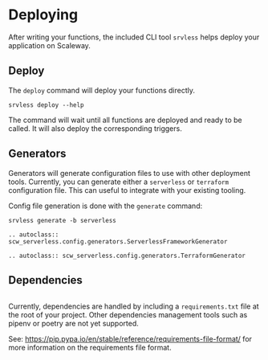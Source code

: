 # Deploying

After writing your functions, the included CLI tool `srvless` helps deploy your application on Scaleway.

## Deploy

The `deploy` command will deploy your functions directly.

```console
srvless deploy --help
```

The command will wait until all functions are deployed and ready to be called. It will also deploy the corresponding triggers.

## Generators

Generators will generate configuration files to use with other deployment tools. Currently, you can generate either a `serverless` or `terraform` configuration file. This can useful to integrate with your existing tooling.

Config file generation is done with the `generate` command:

```console
srvless generate -b serverless
```

```{eval-rst}
.. autoclass:: scw_serverless.config.generators.ServerlessFrameworkGenerator
```

```{eval-rst}
.. autoclass:: scw_serverless.config.generators.TerraformGenerator
```

## Dependencies

```{warning} Native dependencies are not yet handled by the framework.
```

Currently, dependencies are handled by including a `requirements.txt` file at the root of your project.
Other dependencies management tools such as pipenv or poetry are not yet supported.

See: <https://pip.pypa.io/en/stable/reference/requirements-file-format/> for more information on the requirements file format.
